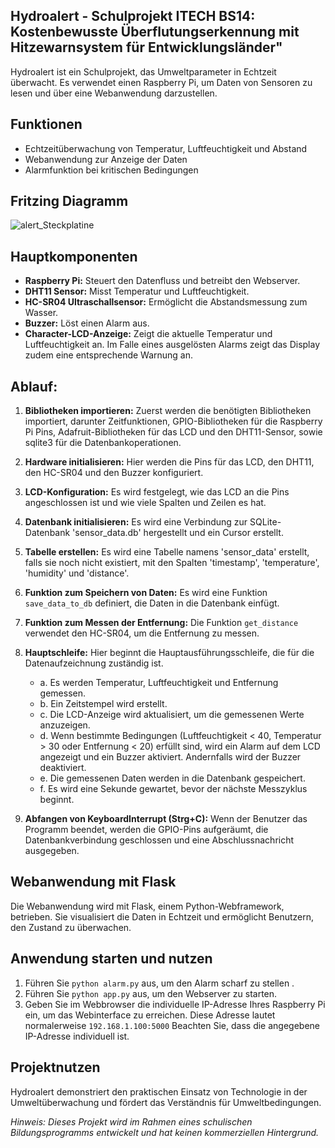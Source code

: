 ## Hydroalert - Schulprojekt ITECH BS14: Kostenbewusste Überflutungserkennung mit Hitzewarnsystem für Entwicklungsländer"

Hydroalert ist ein Schulprojekt, das Umweltparameter in Echtzeit überwacht. Es verwendet einen Raspberry Pi, um Daten von Sensoren zu lesen und über eine Webanwendung darzustellen.

## Funktionen

- Echtzeitüberwachung von Temperatur, Luftfeuchtigkeit und Abstand
- Webanwendung zur Anzeige der Daten
- Alarmfunktion bei kritischen Bedingungen


## Fritzing Diagramm
![alert_Steckplatine](https://github.com/LionC0dingZion/Hydroalert/assets/142108023/76ee24a7-649d-46c5-b2c4-da05c60d8e99)


## Hauptkomponenten

- **Raspberry Pi:** Steuert den Datenfluss und betreibt den Webserver.
- **DHT11 Sensor:** Misst Temperatur und Luftfeuchtigkeit.
- **HC-SR04 Ultraschallsensor:** Ermöglicht die Abstandsmessung zum Wasser.
- **Buzzer:** Löst einen Alarm aus.
- **Character-LCD-Anzeige:** Zeigt die aktuelle Temperatur und Luftfeuchtigkeit an. Im Falle eines ausgelösten Alarms zeigt das Display zudem eine entsprechende Warnung an.

## Ablauf:

1. **Bibliotheken importieren:** Zuerst werden die benötigten Bibliotheken importiert, darunter Zeitfunktionen, GPIO-Bibliotheken für die Raspberry Pi Pins, Adafruit-Bibliotheken für das LCD und den DHT11-Sensor, sowie sqlite3 für die Datenbankoperationen.

2. **Hardware initialisieren:** Hier werden die Pins für das LCD, den DHT11, den HC-SR04 und den Buzzer konfiguriert.

3. **LCD-Konfiguration:** Es wird festgelegt, wie das LCD an die Pins angeschlossen ist und wie viele Spalten und Zeilen es hat.

4. **Datenbank initialisieren:** Es wird eine Verbindung zur SQLite-Datenbank 'sensor_data.db' hergestellt und ein Cursor erstellt.

5. **Tabelle erstellen:** Es wird eine Tabelle namens 'sensor_data' erstellt, falls sie noch nicht existiert, mit den Spalten 'timestamp', 'temperature', 'humidity' und 'distance'.

6. **Funktion zum Speichern von Daten:** Es wird eine Funktion `save_data_to_db` definiert, die Daten in die Datenbank einfügt.

7. **Funktion zum Messen der Entfernung:** Die Funktion `get_distance` verwendet den HC-SR04, um die Entfernung zu messen.

8. **Hauptschleife:** Hier beginnt die Hauptausführungsschleife, die für die Datenaufzeichnung zuständig ist.
    - a. Es werden Temperatur, Luftfeuchtigkeit und Entfernung gemessen.
    - b. Ein Zeitstempel wird erstellt.
    - c. Die LCD-Anzeige wird aktualisiert, um die gemessenen Werte anzuzeigen.
    - d. Wenn bestimmte Bedingungen (Luftfeuchtigkeit < 40, Temperatur > 30 oder Entfernung < 20) erfüllt sind, wird ein Alarm auf dem LCD angezeigt und ein Buzzer aktiviert. Andernfalls wird der Buzzer deaktiviert.
    - e. Die gemessenen Daten werden in die Datenbank gespeichert.
    - f. Es wird eine Sekunde gewartet, bevor der nächste Messzyklus beginnt.

9. **Abfangen von KeyboardInterrupt (Strg+C):** Wenn der Benutzer das Programm beendet, werden die GPIO-Pins aufgeräumt, die Datenbankverbindung geschlossen und eine Abschlussnachricht ausgegeben.


## Webanwendung mit Flask

Die Webanwendung wird mit Flask, einem Python-Webframework, betrieben. Sie visualisiert die Daten in Echtzeit und ermöglicht Benutzern, den Zustand zu überwachen.

## Anwendung starten und nutzen

1. Führen Sie `python alarm.py` aus, um den Alarm scharf zu stellen .
2. Führen Sie `python app.py` aus, um den Webserver zu starten.
3. Geben Sie im Webbrowser die individuelle IP-Adresse Ihres Raspberry Pi ein, um das Webinterface zu erreichen. Diese Adresse lautet normalerweise `192.168.1.100:5000`
   Beachten Sie, dass die angegebene IP-Adresse individuell ist. 

## Projektnutzen

Hydroalert demonstriert den praktischen Einsatz von Technologie in der Umweltüberwachung und fördert das Verständnis für Umweltbedingungen.

*Hinweis: Dieses Projekt wird im Rahmen eines schulischen Bildungsprogramms entwickelt und hat keinen kommerziellen Hintergrund.*

